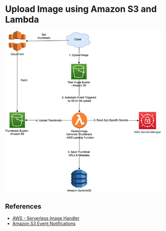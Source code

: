 
# Upload Image using Amazon S3 and Lambda

![img.png](assets/UploadImage-Lambda.drawio.png)

## References
- [AWS - Serverless Image Handler](https://aws.amazon.com/solutions/implementations/serverless-image-handler/)
- [Amazon S3 Event Notifications](https://docs.aws.amazon.com/AmazonS3/latest/userguide/EventNotifications.html)